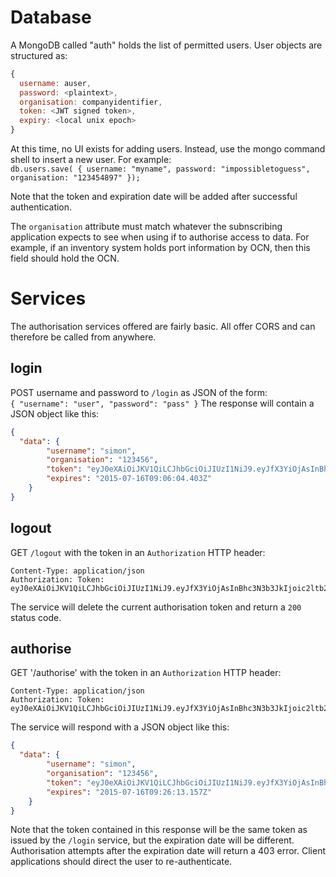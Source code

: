 # Database

A MongoDB called "auth" holds the list of permitted users. User objects are structured as:
```js
{
  username: auser,
  password: <plaintext>,
  organisation: companyidentifier,
  token: <JWT signed token>,
  expiry: <local unix epoch>
}
```
At this time, no UI exists for adding users. Instead, use the mongo command shell to insert a new user. For example:  
`
db.users.save( { username: "myname", password: "impossibletoguess", organisation: "123454897" });
`  

Note that the token and expiration date will be added after successful authentication.

The `organisation` attribute must match whatever the subnscribing application expects to see when using if to authorise access to data. For example, if an inventory system holds port information by OCN, then this field should hold the OCN.

# Services
The authorisation services offered are fairly basic. All offer CORS and can therefore be called from anywhere.

## login
POST username and password to `/login` as JSON of the form:  
`
{ "username": "user", "password": "pass" }
`
The response will contain a JSON object like this:
```json
{
  "data": {
        "username": "simon",
        "organisation": "123456",
        "token": "eyJ0eXAiOiJKV1QiLCJhbGciOiJIUzI1NiJ9.eyJfX3YiOjAsInBhc3N3b3JkIjoic2wefdsoiuCJlbWFpbCI6",
        "expires": "2015-07-16T09:06:04.403Z"
    }
}

```
## logout
GET `/logout` with the token in an `Authorization` HTTP header:

```HTTP
Content-Type: application/json  
Authorization: Token: eyJ0eXAiOiJKV1QiLCJhbGciOiJIUzI1NiJ9.eyJfX3YiOjAsInBhc3N3b3JkIjoic2ltb24iLCJlbWFpbCI6
```
The service will delete the current authorisation token and return a `200` status code.

## authorise
GET '/authorise' with the token in an `Authorization` HTTP header:

```HTTP
Content-Type: application/json  
Authorization: Token: eyJ0eXAiOiJKV1QiLCJhbGciOiJIUzI1NiJ9.eyJfX3YiOjAsInBhc3N3b3JkIjoic2ltb24iLCJlbWFpbCI6
```

The service will respond with a JSON object like this:
```json
{
  "data": {
        "username": "simon",
        "organisation": "123456",
        "token": "eyJ0eXAiOiJKV1QiLCJhbGciOiJIUzI1NiJ9.eyJfX3YiOjAsInBhc3N3b3JkIjoic2wefdsoiuCJlbWFpbCI6",
        "expires": "2015-07-16T09:26:13.157Z"
    }
}

```

Note that the token contained in this response will be the same token as issued by the `/login` service, but the expiration date will be different. Authorisation attempts after the expiration date will return a 403 error. Client applications should direct the user to re-authenticate.
